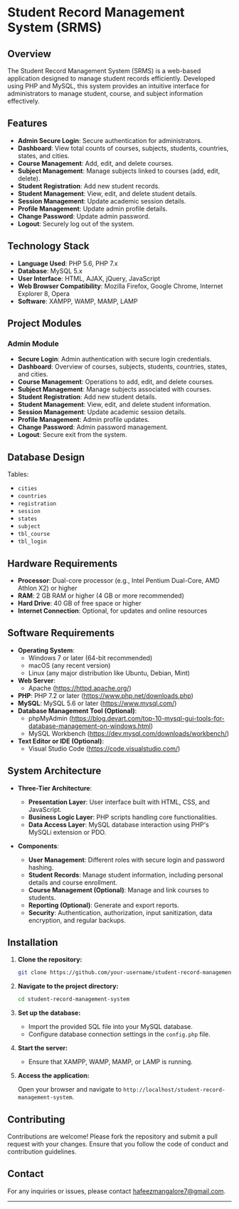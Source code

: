
# Student Record Management System (SRMS)

## Overview

The Student Record Management System (SRMS) is a web-based application designed to manage student records efficiently. Developed using PHP and MySQL, this system provides an intuitive interface for administrators to manage student, course, and subject information effectively.

## Features

- **Admin Secure Login**: Secure authentication for administrators.
- **Dashboard**: View total counts of courses, subjects, students, countries, states, and cities.
- **Course Management**: Add, edit, and delete courses.
- **Subject Management**: Manage subjects linked to courses (add, edit, delete).
- **Student Registration**: Add new student records.
- **Student Management**: View, edit, and delete student details.
- **Session Management**: Update academic session details.
- **Profile Management**: Update admin profile details.
- **Change Password**: Update admin password.
- **Logout**: Securely log out of the system.

## Technology Stack

- **Language Used**: PHP 5.6, PHP 7.x
- **Database**: MySQL 5.x
- **User Interface**: HTML, AJAX, jQuery, JavaScript
- **Web Browser Compatibility**: Mozilla Firefox, Google Chrome, Internet Explorer 8, Opera
- **Software**: XAMPP, WAMP, MAMP, LAMP

## Project Modules

### Admin Module

- **Secure Login**: Admin authentication with secure login credentials.
- **Dashboard**: Overview of courses, subjects, students, countries, states, and cities.
- **Course Management**: Operations to add, edit, and delete courses.
- **Subject Management**: Manage subjects associated with courses.
- **Student Registration**: Add new student details.
- **Student Management**: View, edit, and delete student information.
- **Session Management**: Update academic session details.
- **Profile Management**: Admin profile updates.
- **Change Password**: Admin password management.
- **Logout**: Secure exit from the system.

## Database Design

Tables:

- `cities`
- `countries`
- `registration`
- `session`
- `states`
- `subject`
- `tbl_course`
- `tbl_login`

## Hardware Requirements

- **Processor**: Dual-core processor (e.g., Intel Pentium Dual-Core, AMD Athlon X2) or higher
- **RAM**: 2 GB RAM or higher (4 GB or more recommended)
- **Hard Drive**: 40 GB of free space or higher
- **Internet Connection**: Optional, for updates and online resources

## Software Requirements

- **Operating System**:
  - Windows 7 or later (64-bit recommended)
  - macOS (any recent version)
  - Linux (any major distribution like Ubuntu, Debian, Mint)
- **Web Server**:
  - Apache (https://httpd.apache.org/)
- **PHP**: PHP 7.2 or later (https://www.php.net/downloads.php)
- **MySQL**: MySQL 5.6 or later (https://www.mysql.com/)
- **Database Management Tool (Optional)**:
  - phpMyAdmin (https://blog.devart.com/top-10-mysql-gui-tools-for-database-management-on-windows.html)
  - MySQL Workbench (https://dev.mysql.com/downloads/workbench/)
- **Text Editor or IDE (Optional)**:
  - Visual Studio Code (https://code.visualstudio.com/)


## System Architecture

- **Three-Tier Architecture**:
  - **Presentation Layer**: User interface built with HTML, CSS, and JavaScript.
  - **Business Logic Layer**: PHP scripts handling core functionalities.
  - **Data Access Layer**: MySQL database interaction using PHP's MySQLi extension or PDO.

- **Components**:
  - **User Management**: Different roles with secure login and password hashing.
  - **Student Records**: Manage student information, including personal details and course enrollment.
  - **Course Management (Optional)**: Manage and link courses to students.
  - **Reporting (Optional)**: Generate and export reports.
  - **Security**: Authentication, authorization, input sanitization, data encryption, and regular backups.

## Installation

1. **Clone the repository:**

   ```bash
   git clone https://github.com/your-username/student-record-management-system.git
   ```

2. **Navigate to the project directory:**

   ```bash
   cd student-record-management-system
   ```

3. **Set up the database:**

   - Import the provided SQL file into your MySQL database.
   - Configure database connection settings in the `config.php` file.

4. **Start the server:**

   - Ensure that XAMPP, WAMP, MAMP, or LAMP is running.

5. **Access the application:**

   Open your browser and navigate to `http://localhost/student-record-management-system`.

## Contributing

Contributions are welcome! Please fork the repository and submit a pull request with your changes. Ensure that you follow the code of conduct and contribution guidelines.


## Contact

For any inquiries or issues, please contact [hafeezmangalore7@gmail.com](mailto:hafeezmangalore7@gmail.com).

---


